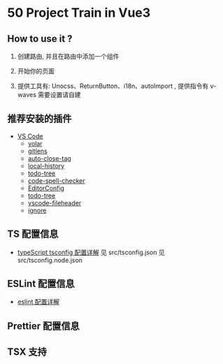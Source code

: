 # 50 Project Train in Vue3
## How to use it ?

1. 创建路由, 并且在路由中添加一个组件

2. 开始你的页面

3. 提供工具有: Unocss、ReturnButton、i18n、autoImport , 提供指令有 v-waves 需要设置请自建


## 推荐安装的插件

- [VS Code](https://code.visualstudio.com/)
  - [volar](https://marketplace.visualstudio.com/items?itemName=johnsoncodehk.volar)
  - [gitlens](https://marketplace.visualstudio.com/items?itemName=eamodio.gitlens)
  - [auto-close-tag](https://marketplace.visualstudio.com/items?itemName=formulahendry.auto-close-tag)
  - [local-history](https://marketplace.visualstudio.com/items?itemName=xyz.local-history)
  - [todo-tree](https://marketplace.visualstudio.com/items?itemName=grountfuggly.todo-tree)
  - [code-spell-checker](https://marketplace.visualstudio.com/items?itemName=streetsidesoftware.code-spell-checker)
  - [EditorConfig](https://marketplace.visualstudio.com/items?itemName=EditorConfig.EditorConfig)
  - [todo-tree](https://marketplace.visualstudio.com/items?itemName=Gruntfuggly.todo-tree)
  - [vscode-fileheader](https://marketplace.visualstudio.com/items?itemName=mikey.vscode-fileheader)
  - [ignore](https://marketplace.visualstudio.com/items?itemName=Syler.ignore)

## TS 配置信息

- [typeScript tsconfig 配置详解](https://juejin.cn/post/6844904093568221191) 见 src/tsconfig.json 见 src/tsconfig.node.json

## ESLint 配置信息

- [eslint 配置详解](http://eslint.cn/docs/user-guide/configuring)

## Prettier 配置信息

## TSX 支持
